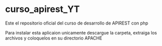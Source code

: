 # curso_apirest_YT
Este el repositorio oficial del curso de desarrollo de APIREST con php

Para instalar esta aplicaion unicamente descargue la carpeta, extraiga los archivos y coloquelos en su directorio APACHE

